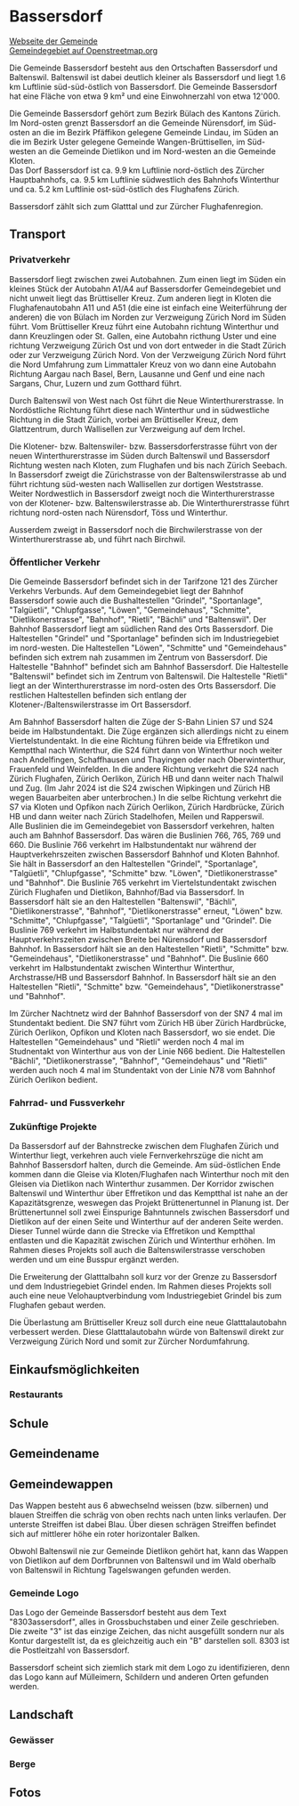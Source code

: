 # Bassersdorf

[Webseite der Gemeinde](https://www.bassersdorf.ch/)  
[Gemeindegebiet auf Openstreetmap.org](https://www.openstreetmap.org/relation/1682086)

Die Gemeinde Bassersdorf besteht aus den Ortschaften Bassersdorf und Baltenswil. Baltenswil ist dabei deutlich kleiner als Bassersdorf und liegt 1.6 km Luftlinie süd-süd-östlich von Bassersdorf. Die Gemeinde Bassersdorf hat eine Fläche von etwa 9 km² und eine Einwohnerzahl von etwa 12'000.

Die Gemeinde Bassersdorf gehört zum Bezirk Bülach des Kantons Zürich. Im Nord-osten grenzt Bassersdorf an die Gemeinde Nürensdorf, im Süd-osten an die im Bezirk Pfäffikon gelegene Gemeinde Lindau, im Süden an die im Bezirk Uster gelegene Gemeinde Wangen-Brüttisellen, im Süd-westen an die Gemeinde Dietlikon und im Nord-westen an die Gemeinde Kloten.  
Das Dorf Bassersdorf ist ca. 9.9 km Luftlinie nord-östlich des Zürcher Hauptbahnhofs, ca. 9.5 km Luftlinie südwestlich des Bahnhofs Winterthur und ca. 5.2 km Luftlinie ost-süd-östlich des Flughafens Zürich.

Bassersdorf zählt sich zum Glatttal und zur Zürcher Flughafenregion.

## Transport

### Privatverkehr

Bassersdorf liegt zwischen zwei Autobahnen. Zum einen liegt im Süden ein kleines Stück der Autobahn A1/A4 auf Bassersdorfer Gemeindegebiet und nicht unweit liegt das Brüttiseller Kreuz. Zum anderen liegt in Kloten die Flughafenautobahn A11 und A51 (die eine ist einfach eine Weiterführung der anderen) die von Bülach im Norden zur Verzweigung Zürich Nord im Süden führt. Vom Brüttiseller Kreuz führt eine Autobahn richtung Winterthur und dann Kreuzlingen oder St. Gallen, eine Autobahn ricthung Uster und eine richtung Verzweigung Zürich Ost und von dort entweder in die Stadt Zürich oder zur Verzweigung Zürich Nord. Von der Verzweigung Zürich Nord führt die Nord Umfahrung zum Limmattaler Kreuz von wo dann eine Autobahn Richtung Aargau nach Basel, Bern, Lausanne und Genf und eine nach Sargans, Chur, Luzern und zum Gotthard führt.

Durch Baltenswil von West nach Ost führt die Neue Winterthurerstrasse. In Nordöstliche Richtung führt diese nach Winterthur und in südwestliche Richtung in die Stadt Zürich, vorbei am Brüttiseller Kreuz, dem Glattzentrum, durch Wallisellen zur Verzweigung auf dem Irchel.

Die Klotener- bzw. Baltenswiler- bzw. Bassersdorferstrasse führt von der neuen Winterthurerstrasse im Süden durch Baltenswil und Bassersdorf Richtung westen nach Kloten, zum Flughafen und bis nach Zürich Seebach.  
In Bassersdorf zweigt die Zürichstrasse von der Baltenswilerstrasse ab und führt richtung süd-westen nach Wallisellen zur dortigen Weststrasse.  
Weiter Nordwestlich in Bassersdorf zweigt noch die Winterthurerstrasse von der Klotener- bzw. Baltenswilerstrasse ab. Die Winterthurerstrasse führt richtung nord-osten nach Nürensdorf, Töss und Winterthur.

Ausserdem zweigt in Bassersdorf noch die Birchwilerstrasse von der Winterthurerstrasse ab, und führt nach Birchwil.

### Öffentlicher Verkehr

Die Gemeinde Bassersdorf befindet sich in der Tarifzone 121 des Zürcher Verkehrs Verbunds. Auf dem Gemeindegebiet liegt der Bahnhof Bassersdorf sowie auch die Bushaltestellen "Grindel", "Sportanlage", "Talgüetli", "Chlupfgasse", "Löwen", "Gemeindehaus", "Schmitte", "Dietlikonerstrasse", "Bahnhof", "Rietli", "Bächli" und "Baltenswil". Der Bahnhof Bassersdorf liegt am südlichen Rand des Orts Bassersdorf. Die Haltestellen "Grindel" und "Sportanlage" befinden sich im Industriegebiet im nord-westen. Die Haltestellen "Löwen", "Schmitte" und "Gemeindehaus" befinden sich extrem nah zusammen im Zentrum von Bassersdorf. Die Haltestelle "Bahnhof" befindet sich am Bahnhof Bassersdorf. Die Haltestelle "Baltenswil" befindet sich im Zentrum von Baltenswil. Die Haltestelle "Rietli" liegt an der Winterthurerstrasse im nord-osten des Orts Bassersdorf. Die restlichen Haltestellen befinden sich entlang der Klotener-/Baltenswilerstrasse im Ort Bassersdorf.

Am Bahnhof Bassersdorf halten die Züge der S-Bahn Linien S7 und S24 beide im Halbstundentakt. Die Züge ergänzen sich allerdings nicht zu einem Viertelstundentakt. In die eine Richtung führen beide via Effretikon und Kemptthal nach Winterthur, die S24 führt dann von Winterthur noch weiter nach Andelfingen, Schaffhausen und Thayingen oder nach Oberwinterthur, Frauenfeld und Weinfelden. In die andere Richtung verkehrt die S24 nach Zürich Flughafen, Zürich Oerlikon, Zürich HB und dann weiter nach Thalwil und Zug. (Im Jahr 2024 ist die S24 zwischen Wipkingen und Zürich HB wegen Bauarbeiten aber unterbrochen.) In die selbe Richtung verkehrt die S7 via Kloten und Opfikon nach Zürich Oerlikon, Zürich Hardbrücke, Zürich HB und dann weiter nach Zürich Stadelhofen, Meilen und Rapperswil.  
Alle Buslinien die im Gemeindegebiet von Bassersdorf verkehren, halten auch am Bahnhof Bassersdorf. Das wären die Buslinien 766, 765, 769 und 660. Die Buslinie 766 verkehrt im Halbstundentakt nur während der Hauptverkehrszeiten zwischen Bassersdorf Bahnhof und Kloten Bahnhof. Sie hält in Bassersdorf an den Haltestellen "Grindel", "Sportanlage", "Talgüetli", "Chlupfgasse", "Schmitte" bzw. "Löwen", "Dietlikonerstrasse" und "Bahnhof". Die Buslinie 765 verkehrt im Viertelstundentakt zwischen Zürich Flughafen und Dietlikon, Bahnhof/Bad via Bassersdorf. In Bassersdorf hält sie an den Haltestellen "Baltenswil", "Bächli", "Dietlikonerstrasse", "Bahnhof", "Dietlikonerstrasse" erneut, "Löwen" bzw. "Schmitte", "Chlupfgasse", "Talgüetli", "Sportanlage" und "Grindel". Die Buslinie 769 verkehrt im Halbstundentakt nur während der Hauptverkehrszeiten zwischen Breite bei Nürensdorf und Bassersdorf Bahnhof. In Bassersdorf hält sie an den Haltestellen "Rietli", "Schmitte" bzw. "Gemeindehaus", "Dietlikonerstrasse" und "Bahnhof". Die Buslinie 660 verkehrt im Halbstundentakt zwischen Winterthur Winterthur, Archstrasse/HB und Bassersdorf Bahnhof. In Bassersdorf hält sie an den Haltestellen "Rietli", "Schmitte" bzw. "Gemeindehaus", "Dietlikonerstrasse" und "Bahnhof".

Im Zürcher Nachtnetz wird der Bahnhof Bassersdorf von der SN7 4 mal im Stundentakt bedient. Die SN7 führt vom Zürich HB über Zürich Hardbrücke, Zürich Oerlikon, Opfikon und Kloten nach Bassersdorf, wo sie endet. Die Haltestellen "Gemeindehaus" und "Rietli" werden noch 4 mal im Studnentakt von Winterthur aus von der Linie N66 bedient. Die Haltestellen "Bächli", "Dietlikonerstrasse", "Bahnhof", "Gemeindehaus" und "Rietli" werden auch noch 4 mal im Stundentakt von der Linie N78 vom Bahnhof Zürich Oerlikon bedient.

### Fahrrad- und Fussverkehr

### Zukünftige Projekte

Da Bassersdorf auf der Bahnstrecke zwischen dem Flughafen Zürich und Winterthur liegt, verkehren auch viele Fernverkehrszüge die nicht am Bahnhof Bassersdorf halten, durch die Gemeinde. Am süd-östlichen Ende kommen dann die Gleise via Kloten/Flughafen nach Winterthur noch mit den Gleisen via Dietlikon nach Winterthur zusammen. Der Korridor zwischen Baltenswil und Winterthur über Effretikon und das Kemptthal ist nahe an der Kapazitätsgrenze, weswegen das Projekt Brüttenertunnel in Planung ist. Der Brüttenertunnel soll zwei Einspurige Bahntunnels zwischen Bassersdorf und Dietlikon auf der einen Seite und Winterthur auf der anderen Seite werden. Dieser Tunnel würde dann die Strecke via Effretikon und Kemptthal entlasten und die Kapazität zwischen Zürich und Winterthur erhöhen. Im Rahmen dieses Projekts soll auch die Baltenswilerstrasse verschoben werden und um eine Busspur ergänzt werden.

Die Erweiterung der Glatttalbahn soll kurz vor der Grenze zu Bassersdorf und dem Industriegebiet Grindel enden. Im Rahmen dieses Projekts soll auch eine neue Velohauptverbindung vom Industriegebiet Grindel bis zum Flughafen gebaut werden.

Die Überlastung am Brüttiseller Kreuz soll durch eine neue Glatttalautobahn verbessert werden. Diese Glatttalautobahn würde von Baltenswil direkt zur Verzweigung Zürich Nord und somit zur Zürcher Nordumfahrung.

## Einkaufsmöglichkeiten

### Restaurants

## Schule

## Gemeindename

## Gemeindewappen

Das Wappen besteht aus 6 abwechselnd weissen (bzw. silbernen) und blauen Streiffen die schräg von oben rechts nach unten links verlaufen. Der unterste Streiffen ist dabei Blau. Über diesen schrägen Streiffen befindet sich auf mittlerer höhe ein roter horizontaler Balken.

Obwohl Baltenswil nie zur Gemeinde Dietlikon gehört hat, kann das Wappen von Dietlikon auf dem Dorfbrunnen von Baltenswil und im Wald oberhalb von Baltenswil in Richtung Tagelswangen gefunden werden.

### Gemeinde Logo

Das Logo der Gemeinde Bassersdorf besteht aus dem Text "8303assersdorf", alles in Grossbuchstaben und einer Zeile geschrieben. Die zweite "3" ist das einzige Zeichen, das nicht ausgefüllt sondern nur als Kontur dargestellt ist, da es gleichzeitig auch ein "B" darstellen soll. 8303 ist die Postleitzahl von Bassersdorf.

Bassersdorf scheint sich ziemlich stark mit dem Logo zu identifizieren, denn das Logo kann auf Mülleimern, Schildern und anderen Orten gefunden werden.

## Landschaft

### Gewässer

### Berge

## Fotos
